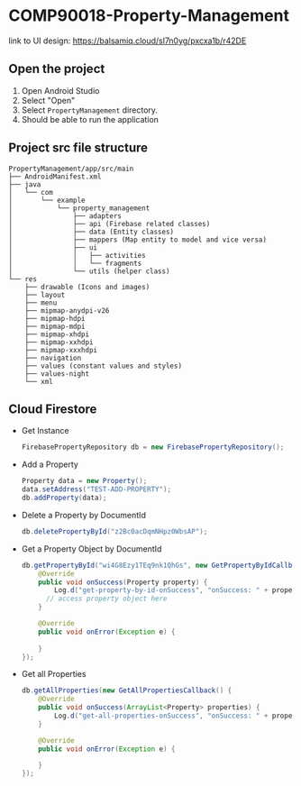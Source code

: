 # COMP90018-Property-Management

link to UI design: https://balsamiq.cloud/sl7n0yg/pxcxa1b/r42DE



## Open the project

1. Open Android Studio
2. Select "Open"
3. Select `PropertyManagement` directory.
4. Should be able to run the application



## Project src file structure

```
PropertyManagement/app/src/main
├── AndroidManifest.xml
├── java
│   └── com
│       └── example
│           └── property_management
│               ├── adapters
│               ├── api (Firebase related classes)
│               ├── data (Entity classes)
│               ├── mappers (Map entity to model and vice versa)
│               ├── ui 
│               │   ├── activities
│               │   └── fragments
│               └── utils (helper class)
└── res
    ├── drawable (Icons and images)
    ├── layout
    ├── menu
    ├── mipmap-anydpi-v26
    ├── mipmap-hdpi
    ├── mipmap-mdpi
    ├── mipmap-xhdpi
    ├── mipmap-xxhdpi
    ├── mipmap-xxxhdpi
    ├── navigation
    ├── values (constant values and styles)
    ├── values-night
    └── xml

```

## Cloud Firestore

- Get Instance

  ```java
  FirebasePropertyRepository db = new FirebasePropertyRepository();
  ```

- Add a Property

  ```java
  Property data = new Property();
  data.setAddress("TEST-ADD-PROPERTY");
  db.addProperty(data);
  ```

- Delete a Property by DocumentId

  ```java
  db.deletePropertyById("z2Bc0acDqmNHpz0WbsAP");
  ```

- Get a Property Object by DocumentId

  ```java
  db.getPropertyById("wi4G8Ezy1TEq9nk1QhGs", new GetPropertyByIdCallback() {
      @Override
      public void onSuccess(Property property) {
          Log.d("get-property-by-id-onSuccess", "onSuccess: " + property.getAddress());
      	// access property object here
      }
  
      @Override
      public void onError(Exception e) {
  	
      }
  });
  ```

- Get all Properties

  ```java
  db.getAllProperties(new GetAllPropertiesCallback() {
      @Override
      public void onSuccess(ArrayList<Property> properties) {
          Log.d("get-all-properties-onSuccess", "onSuccess: " + properties.size());
      }
  
      @Override
      public void onError(Exception e) {
  
      }
  });
  ```

  

​	
